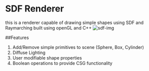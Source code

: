 # SDF Renderer
this is a renderer capable of drawing simple shapes using SDF and Raymarching
built using openGL and C++
![sdf-img](https://i.ibb.co/39h54pQc/Screenshot-2025-03-22-013750.png)

##Features
1. Add/Remove simple primitives to scene (Sphere, Box, Cylinder)
2. Diffuse Lighting
3. User modifiable shape properties
4. Boolean operations to provide CSG functionality
